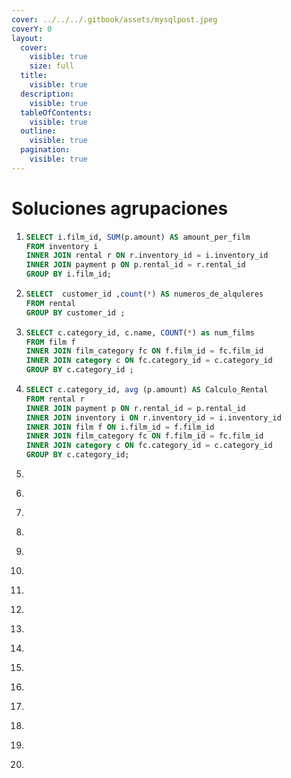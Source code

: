 ```yaml
---
cover: ../../../.gitbook/assets/mysqlpost.jpeg
coverY: 0
layout:
  cover:
    visible: true
    size: full
  title:
    visible: true
  description:
    visible: true
  tableOfContents:
    visible: true
  outline:
    visible: true
  pagination:
    visible: true
---
```


# Soluciones agrupaciones

1. ```sql
   SELECT i.film_id, SUM(p.amount) AS amount_per_film
   FROM inventory i
   INNER JOIN rental r ON r.inventory_id = i.inventory_id
   INNER JOIN payment p ON p.rental_id = r.rental_id
   GROUP BY i.film_id;
   ```
2. ```sql
   SELECT  customer_id ,count(*) AS numeros_de_alquleres
   FROM rental 
   GROUP BY customer_id ; 
   ```
3. ```sql
   SELECT c.category_id, c.name, COUNT(*) as num_films
   FROM film f
   INNER JOIN film_category fc ON f.film_id = fc.film_id 
   INNER JOIN category c ON fc.category_id = c.category_id 
   GROUP BY c.category_id ;
   ```
4. ```sql
   SELECT c.category_id, avg (p.amount) AS Calculo_Rental
   FROM rental r
   INNER JOIN payment p ON r.rental_id = p.rental_id
   INNER JOIN inventory i ON r.inventory_id = i.inventory_id
   INNER JOIN film f ON i.film_id = f.film_id
   INNER JOIN film_category fc ON f.film_id = fc.film_id
   INNER JOIN category c ON fc.category_id = c.category_id
   GROUP BY c.category_id; 
   ```
5. ```sql
   ```
6. ```sql
   ```
7. ```sql
   ```
8. ```sql
   ```
9. ```sql
   ```
10. ```sql
    ```
11. ```sql
    ```
12. ```sql
    ```
13. ```sql
    ```
14. ```sql
    ```
15. ```sql
    ```
16. ```sql
    ```
17. ```sql
    ```
18. ```sql
    ```
19. ```sql
    ```
20. ```sql
    ```

